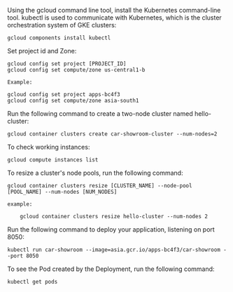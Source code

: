 Using the gcloud command line tool, install the Kubernetes command-line tool. kubectl is used to communicate with Kubernetes, which is the cluster orchestration system of GKE clusters:

	gcloud components install kubectl
	
Set project id and Zone:

	gcloud config set project [PROJECT_ID]
	gcloud config set compute/zone us-central1-b
	
	Example: 
	  
	gcloud config set project apps-bc4f3
	gcloud config set compute/zone asia-south1

Run the following command to create a two-node cluster named hello-cluster:

	gcloud container clusters create car-showroom-cluster --num-nodes=2
	
To  check working instances:

	gcloud compute instances list
	
To resize a cluster's node pools, run the following command:

	gcloud container clusters resize [CLUSTER_NAME] --node-pool [POOL_NAME] --num-nodes [NUM_NODES]
    
    example: 
    
    	gcloud container clusters resize hello-cluster --num-nodes 2
    
Run the following command to deploy your application, listening on port 8050:

	kubectl run car-showroom --image=asia.gcr.io/apps-bc4f3/car-showroom --port 8050
	

To see the Pod created by the Deployment, run the following command:

	kubectl get pods
	
